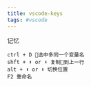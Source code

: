 ```yaml
---
title: vscode-keys
tags: #vscode
---
```


记忆

```
ctrl + D 选中多同一个变量名
shft + ⬆ or ⬇ 复制到上一行
alt + ⬆ or ⬇ 切换位置
F2 重命名
```